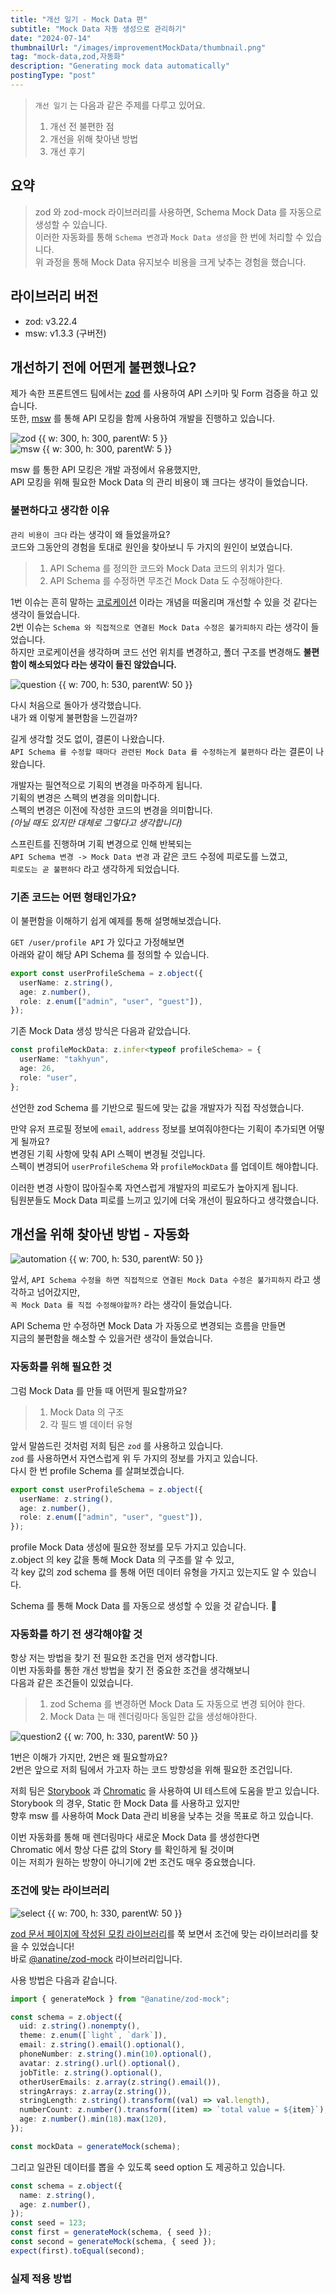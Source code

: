 ```yaml
---
title: "개선 일기 - Mock Data 편"
subtitle: "Mock Data 자동 생성으로 관리하기"
date: "2024-07-14"
thumbnailUrl: "/images/improvementMockData/thumbnail.png"
tag: "mock-data,zod,자동화"
description: "Generating mock data automatically"
postingType: "post"
---
```


> `개선 일기` 는 다음과 같은 주제를 다루고 있어요.
>
> 1. 개선 전 불편한 점
> 2. 개선을 위해 찾아낸 방법
> 3. 개선 후기

## 요약

> zod 와 zod-mock 라이브러리를 사용하면, Schema Mock Data 를 자동으로 생성할 수 있습니다.<br />
> 이러한 자동화를 통해 `Schema 변경`과 `Mock Data 생성`을 한 번에 처리할 수 있습니다.<br />
> 위 과정을 통해 Mock Data 유지보수 비용을 크게 낮추는 경험을 했습니다.

## 라이브러리 버전

- zod: v3.22.4
- msw: v1.3.3 (구버전)

## 개선하기 전에 어떤게 불편했나요?

제가 속한 프론트엔드 팀에서는 [zod](https://zod.dev/) 를 사용하여 API 스키마 및 Form 검증을 하고 있습니다. <br />
또한, [msw](https://mswjs.io/) 를 통해 API 모킹을 함께 사용하여 개발을 진행하고 있습니다.

![zod {{ w: 300, h: 300, parentW: 5 }}](/images/improvementMockData/zod.png)
![msw {{ w: 300, h: 300, parentW: 5 }}](/images/improvementMockData/msw.png)

msw 를 통한 API 모킹은 개발 과정에서 유용했지만, <br />
API 모킹을 위해 필요한 Mock Data 의 관리 비용이 꽤 크다는 생각이 들었습니다.<br />

### 불편하다고 생각한 이유

`관리 비용이 크다` 라는 생각이 왜 들었을까요?<br />
코드와 그동안의 경험을 토대로 원인을 찾아보니 두 가지의 원인이 보였습니다.

> 1. API Schema 를 정의한 코드와 Mock Data 코드의 위치가 멀다.
> 2. API Schema 를 수정하면 무조건 Mock Data 도 수정해야한다.

1번 이슈는 흔히 말하는 [코로케이션](https://kentcdodds.com/blog/colocation) 이라는 개념을 떠올리며 개선할 수 있을 것 같다는 생각이 들었습니다.<br />
2번 이슈는 `Schema 와 직접적으로 연결된 Mock Data 수정은 불가피하지` 라는 생각이 들었습니다.<br />
하지만 코로케이션을 생각하며 코드 선언 위치를 변경하고, 폴더 구조를 변경해도 **불편함이 해소되었다 라는 생각이 들진 않았습니다.**

![question {{ w: 700, h: 530, parentW: 50 }}](/images/improvementMockData/question.jpg)

다시 처음으로 돌아가 생각했습니다.<br />
내가 왜 이렇게 불편함을 느낀걸까?

길게 생각할 것도 없이, 결론이 나왔습니다.<br />
`API Schema 를 수정할 때마다 관련된 Mock Data 를 수정하는게 불편하다` 라는 결론이 나왔습니다.

개발자는 필연적으로 기획의 변경을 마주하게 됩니다.<br />
기획의 변경은 스펙의 변경을 의미합니다.<br />
스펙의 변경은 이전에 작성한 코드의 변경을 의미합니다.<br />
_(아닐 때도 있지만 대체로 그렇다고 생각합니다)_

스프린트를 진행하며 기획 변경으로 인해 반복되는 <br />
`API Schema 변경 -> Mock Data 변경` 과 같은 코드 수정에 피로도를 느꼈고,<br />
`피로도는 곧 불편하다` 라고 생각하게 되었습니다.

### 기존 코드는 어떤 형태인가요?

이 불편함을 이해하기 쉽게 예제를 통해 설명해보겠습니다.

`GET /user/profile API` 가 있다고 가정해보면<br />
아래와 같이 해당 API Schema 를 정의할 수 있습니다.

```ts
export const userProfileSchema = z.object({
  userName: z.string(),
  age: z.number(),
  role: z.enum(["admin", "user", "guest"]),
});
```

기존 Mock Data 생성 방식은 다음과 같았습니다.

```ts
const profileMockData: z.infer<typeof profileSchema> = {
  userName: "takhyun",
  age: 26,
  role: "user",
};
```

선언한 zod Schema 를 기반으로 필드에 맞는 값을 개발자가 직접 작성했습니다.

만약 유저 프로필 정보에 `email`, `address` 정보를 보여줘야한다는 기획이 추가되면 어떻게 될까요?<br />
변경된 기획 사항에 맞춰 API 스펙이 변경될 것입니다.<br />
스펙이 변경되어 `userProfileSchema` 와 `profileMockData` 를 업데이트 해야합니다.

이러한 변경 사항이 많아질수록 자연스럽게 개발자의 피로도가 높아지게 됩니다.<br />
팀원분들도 Mock Data 피로를 느끼고 있기에 더욱 개선이 필요하다고 생각했습니다.

## 개선을 위해 찾아낸 방법 - 자동화

![automation {{ w: 700, h: 530, parentW: 50 }}](/images/improvementMockData/automation.jpg)

앞서, `API Schema 수정을 하면 직접적으로 연결된 Mock Data 수정은 불가피하지` 라고 생각하고 넘어갔지만,<br />
`꼭 Mock Data 를 직접 수정해야할까?` 라는 생각이 들었습니다.

API Schema 만 수정하면 Mock Data 가 자동으로 변경되는 흐름을 만들면<br />
지금의 불편함을 해소할 수 있을거란 생각이 들었습니다.

### 자동화를 위해 필요한 것

그럼 Mock Data 를 만들 때 어떤게 필요할까요?<br />

> 1. Mock Data 의 구조
> 2. 각 필드 별 데이터 유형

앞서 말씀드린 것처럼 저희 팀은 `zod` 를 사용하고 있습니다.<br />
`zod` 를 사용하면서 자연스럽게 위 두 가지의 정보를 가지고 있습니다.<br />
다시 한 번 profile Schema 를 살펴보겠습니다.

```ts
export const userProfileSchema = z.object({
  userName: z.string(),
  age: z.number(),
  role: z.enum(["admin", "user", "guest"]),
});
```

profile Mock Data 생성에 필요한 정보를 모두 가지고 있습니다.<br />
z.object 의 key 값을 통해 Mock Data 의 구조를 알 수 있고,<br />
각 key 값의 zod schema 를 통해 어떤 데이터 유형을 가지고 있는지도 알 수 있습니다.

Schema 를 통해 Mock Data 를 자동으로 생성할 수 있을 것 같습니다. 🧐

### 자동화를 하기 전 생각해야할 것

항상 저는 방법을 찾기 전 필요한 조건을 먼저 생각합니다.<br />
이번 자동화를 통한 개선 방법을 찾기 전 중요한 조건을 생각해보니<br />
다음과 같은 조건들이 있었습니다.

> 1. zod Schema 를 변경하면 Mock Data 도 자동으로 변경 되어야 한다.
> 2. Mock Data 는 매 렌더링마다 동일한 값을 생성해야한다.

![question2 {{ w: 700, h: 330, parentW: 50 }}](/images/improvementMockData/question2.jpg)

1번은 이해가 가지만, 2번은 왜 필요할까요?<br />
2번은 앞으로 저희 팀에서 가고자 하는 코드 방향성을 위해 필요한 조건입니다.

저희 팀은 [Storybook](https://storybook.js.org/) 과 [Chromatic](https://www.chromatic.com/) 을 사용하여 UI 테스트에 도움을 받고 있습니다.<br />
Storybook 의 경우, Static 한 Mock Data 를 사용하고 있지만<br />
향후 msw 를 사용하여 Mock Data 관리 비용을 낮추는 것을 목표로 하고 있습니다.

이번 자동화를 통해 매 렌더링마다 새로운 Mock Data 를 생성한다면<br />
Chromatic 에서 항상 다른 값의 Story 를 확인하게 될 것이며<br />
이는 저희가 원하는 방향이 아니기에 2번 조건도 매우 중요했습니다.

### 조건에 맞는 라이브러리

![select {{ w: 700, h: 330, parentW: 50 }}](/images/improvementMockData/select.jpg)

[zod 문서 페이지에 작성된 모킹 라이브러리](https://zod.dev/?id=mocking)를 쭉 보면서 조건에 맞는 라이브러리를 찾을 수 있었습니다!<br />
바로 [@anatine/zod-mock](https://github.com/anatine/zod-plugins/blob/main/packages/zod-mock/README.md) 라이브러리입니다.

사용 방법은 다음과 같습니다.

```ts
import { generateMock } from "@anatine/zod-mock";

const schema = z.object({
  uid: z.string().nonempty(),
  theme: z.enum([`light`, `dark`]),
  email: z.string().email().optional(),
  phoneNumber: z.string().min(10).optional(),
  avatar: z.string().url().optional(),
  jobTitle: z.string().optional(),
  otherUserEmails: z.array(z.string().email()),
  stringArrays: z.array(z.string()),
  stringLength: z.string().transform((val) => val.length),
  numberCount: z.number().transform((item) => `total value = ${item}`),
  age: z.number().min(18).max(120),
});

const mockData = generateMock(schema);
```

그리고 일관된 데이터를 뽑을 수 있도록 seed option 도 제공하고 있습니다.

```ts
const schema = z.object({
  name: z.string(),
  age: z.number(),
});
const seed = 123;
const first = generateMock(schema, { seed });
const second = generateMock(schema, { seed });
expect(first).toEqual(second);
```

### 실제 적용 방법
